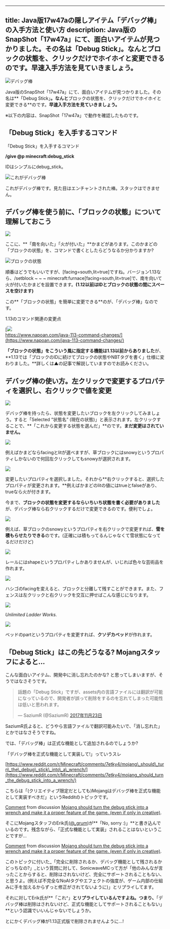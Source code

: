 
---
title: Java版17w47aの隠しアイテム「デバッグ棒」の入手方法と使い方
description: Java版のSnapShot「17w47a」にて、面白いアイテムが見つかりました。その名は「Debug Stick」。なんとブロックの状態を、クリックだけでホイホイと変更できるのです。早速入手方法を見ていきましょう。
---

![デバッグ棒](https://cdn-ak.f.st-hatena.com/images/fotolife/s/sasigume/20210208/20210208121733.png)

Java版のSnapShot「17w47a」にて、面白いアイテムが見つかりました。その名は**「Debug Stick」**。なんと**ブロックの状態を、クリックだけでホイホイと変更できる**のです。**早速入手方法を見ていきましょう。**

※以下の内容は、SnapShot「17w47a」で動作を確認したものです。

## 「Debug Stick」を入手するコマンド

「Debug Stick」を入手するコマンド

**/give @p minecraft:debug\_stick**

IDはシンプルにdebug\_stick。

![これがデバッグ棒](https://cdn-ak.f.st-hatena.com/images/fotolife/s/sasigume/20210208/20210208093648.png)

これがデバッグ棒です。見た目はエンチャントされた棒。スタックはできません。

## デバッグ棒を使う前に、「ブロックの状態」について理解しておこう

![](https://cdn-ak.f.st-hatena.com/images/fotolife/s/sasigume/20210208/20210208091311.png)

ここに、**「南を向いた」「火が付いた」**かまどがあります。このかまどの「ブロックの状態」を、コマンドで書くとしたらどうなるか分かりますか?

![ブロックの状態](https://cdn-ak.f.st-hatena.com/images/fotolife/s/sasigume/20210208/20210208122143.png)

順番はどうでもいいですが、\[facing=south,lit=true\]ですね。バージョン1.13なら、/setblock ~ ~ ~ minecraft:furnace\[facing=south,lit=true\]で、南を向いて火が付いたかまどを設置できます。**(1.12以前はIDとブロックの状態の間にスペースを空けます)**

この**「ブロックの状態」を簡単に変更できる**のが、「デバッグ棒」なのです。

1.13のコマンド関連の変更点

[![](https://cdn-ak.f.st-hatena.com/images/fotolife/s/sasigume/20210208/20210208103811.png)  
https://www.napoan.com/java-113-command-changes/](https://www.napoan.com/java-113-command-changes/)

**「ブロックの状態」をこういう風に指定する機能は1.13以前からありました**が、**1.13では「ブロックのIDに続けてブロックの状態やNBTタグを書く」仕様に変わりました。**詳しくは▲の記事で解説していますのでお読みください。

## デバッグ棒の使い方。左クリックで変更するプロパティを選択し、右クリックで値を変更

![](https://cdn-ak.f.st-hatena.com/images/fotolife/s/sasigume/20210208/20210208105543.png)

デバッグ棒を持ったら、状態を変更したいブロックを左クリックしてみましょう。すると「Selected “状態名” (現在の状態)」と表示されます。左クリックすることで、**「これから変更する状態を選んだ」**のです。**まだ変更はされていません。**

![](https://cdn-ak.f.st-hatena.com/images/fotolife/s/sasigume/20210208/20210208093651.png)

例えばかまどならfacingとlitが選べますが、草ブロックにはsnowyというプロパティしかないので何回左クリックしてもsnowyが選択されます。

![](https://cdn-ak.f.st-hatena.com/images/fotolife/s/sasigume/20210208/20210208123136.png)

変更したいプロパティを選択しました。それから**右クリックすると、選択したプロパティが変更されます。**例えばかまどのlitの値にはtrueとfalseがあり、trueなら火が付きます。

今まで、**ブロックの状態を変更するならいちいち状態を書く必要がありました**が、デバッグ棒なら右クリックするだけで変更できるのです。便利でしょ。

![](https://cdn-ak.f.st-hatena.com/images/fotolife/s/sasigume/20210208/20210208093643.png)

例えば、草ブロックのsnowyというプロパティを右クリックで変更すれば、**雪を積もらせたりできる**のです。(正確には積もってるんじゃなくて雪状態になってるだけだけど)

![](https://cdn-ak.f.st-hatena.com/images/fotolife/s/sasigume/20210208/20210208093656.png)

レールにはshapeというプロパティしかありませんが、いじれば色々な芸術品を作れます。

![](https://cdn-ak.f.st-hatena.com/images/fotolife/s/sasigume/20210208/20210208093701.png)

ハシゴのfacingを変えると、ブロックと分離して残すことができます。また、フェンスは左クリックと右クリックを交互に押せばこんな感じになります。

![](https://cdn-ak.f.st-hatena.com/images/fotolife/s/sasigume/20210208/20210208093705.png)

_Unlimited Ladder Works._

![](https://cdn-ak.f.st-hatena.com/images/fotolife/s/sasigume/20210208/20210208093709.png)

ベッドのpartというプロパティを変更すれば、**クソデカベッド**が作れます。

## 「Debug Stick」はこの先どうなる? Mojangスタッフによると…

こんな面白いアイテム、開発中に消し忘れたのかな? と思ってしまいますが、そうではなさそうです。

> 話題の「Debug Stick」ですが、assets内の言語ファイルには翻訳が可能になっているので、開発者が誤って削除をするのを忘れてしまった可能性は低いと思われます。
> 
> — SaziumR (@SaziumR) [2017年11月23日](https://twitter.com/SaziumR/status/933661471640186880?ref_src=twsrc%5Etfw)

SaziumR氏よると、どうやら言語ファイルで翻訳可能みたいで、「消し忘れた」とかではなさそうですね。

では、「デバッグ棒」は正式な機能として追加されるのでしょうか?

「デバッグ棒を正式な機能として実装して!」っていうスレ

[https://www.reddit.com/r/Minecraft/comments/7etky4/mojang\_should\_turn\_the\_debug\_stick\_into\_a\_wrench/](https://www.reddit.com/r/Minecraft/comments/7etky4/mojang_should_turn_the_debug_stick_into_a_wrench/)

こちらは「(クリエイティブ限定だとしても)Mojangはデバッグ棒を正式な機能として実装すべきだ」というRedditのトピックです。

[Comment](https://www.reddit.com/r/Minecraft/comments/7etky4/mojang_should_turn_the_debug_stick_into_a_wrench/dq7i14v/) from discussion [Mojang should turn the debug stick into a wrench and make it a proper feature of the game. (even if only in creative)](https://www.reddit.com/r/Minecraft/comments/7etky4/mojang_should_turn_the_debug_stick_into_a_wrench/).

そこにMojangスタッフのErik氏([@\_grum](https://twitter.com/_grum))が**「No, sorry :)」**と書き込んでいるのです。残念ながら、「正式な機能として実装」されることはないということですが…

[Comment](https://www.reddit.com/r/Minecraft/comments/7etky4/mojang_should_turn_the_debug_stick_into_a_wrench/dq7mgfm/) from discussion [Mojang should turn the debug stick into a wrench and make it a proper feature of the game. (even if only in creative)](https://www.reddit.com/r/Minecraft/comments/7etky4/mojang_should_turn_the_debug_stick_into_a_wrench/).

このトピックに付いた_「完全に削除されるか、デバッグ機能として残されるかどっちなの?」_という質問に対して、SonicwaveMCって方が「他のみんなが言ったことからすると、削除はされないけど、完全にサポートされることもない、と思うよ。(例えば不完全なNoAIタグやエフェクトの強度が、ゲーム内部の仕組みに手を加えるからずっと修正がされてないように)」とリプライしてます。

それに対してErik氏が**「これ^」**とリプライしているんですよね。つまり、**「デバッグ棒は削除はされないけど、正式な機能としてサポートされることもない」**という認識でいいんじゃないでしょうか。

とにかくデバッグ棒が1.13正式版で削除されませんように…!
